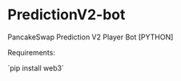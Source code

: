 # PredictionV2-bot
PancakeSwap Prediction V2 Player Bot [PYTHON]

Requirements:

´pip install web3´


